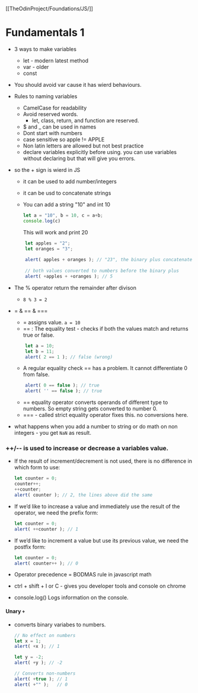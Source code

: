 [[TheOdinProject/Foundations/JS/]]

# Fundamentals 1

- 3 ways to make variables
	- let - modern latest method
	- var - older 
	- const 


- You should avoid var cause it has wierd behaviours. 
- Rules to naming variables
	- CamelCase for readability
	- Avoid reserved words.
        - let, class, return, and function are reserved.
    - $ and _ can be used in names
    - Dont start with numbers
    - case sensitive so apple != APPLE
    - Non latin letters are allowed but not best practice
	- declare variables explicitly before using. you can use variables without declaring but that will give you errors.

-  so the + sign is wierd in JS 
	- it can be used to add number/integers
	- it can be usd to concatenate strings
	- You can add a string "10" and int 10
		
		``` javascript
		let a = "10", b = 10, c = a+b;
		console.log(c)
		``` 
		This will work and print 20 
	``` javascript
		let apples = "2";
		let oranges = "3";
		
		alert( apples + oranges ); // "23", the binary plus concatenates strings
		
		// both values converted to numbers before the binary plus
		alert( +apples + +oranges ); // 5
	```

- The % operator return the remainder after divison
	- `8 % 3 = 2`

- = & == & === 
	- = assigns value. `a = 10` 
	- == : The equality test - checks if both the values match and returns true or false.
	```javascript
		let a = 10;
		let b = 11;
		alert( 2 == 1 ); // false (wrong)
	```
	
	 
	 - A regular equality check == has a problem. It cannot differentiate 0 from false.
	
	``` javascript 
		alert( 0 == false ); // true
		alert( '' == false ); // true
	```
	
	 
	 - == equality operator converts operands of different type to numbers. So empty string gets converted to number 0. 
	- === - called strict equality operator fixes this. no conversions here. 

- what happens when you add a number to string or do math on non integers - you get `NaN` as result.

### ++/-- is used to increase or decrease a variables value.

- If the result of increment/decrement is not used, there is no difference in which form to use:
	
	```javascript
	let counter = 0;
	counter++;
	++counter;
	alert( counter ); // 2, the lines above did the same
	```
- If we’d like to increase a value and immediately use the result of the operator, we need the prefix form:

	```javascript
	let counter = 0;
	alert( ++counter ); // 1
	```

- If we’d like to increment a value but use its previous value, we need the postfix form:
	```javascript
	let counter = 0;
	alert( counter++ ); // 0
	```

- Operator precedence = BODMAS rule in javascript math

- ctrl + shift + I or C - gives you developer tools and console on chrome

- console.log() Logs information on the console. 

#### Unary `+` 
 - converts binary variabes to numbers. 
	 ```javascript
	 // No effect on numbers
	let x = 1;
	alert( +x ); // 1
	
	let y = -2;
	alert( +y ); // -2
	
	// Converts non-numbers
	alert( +true ); // 1
	alert( +"" );   // 0
	```

